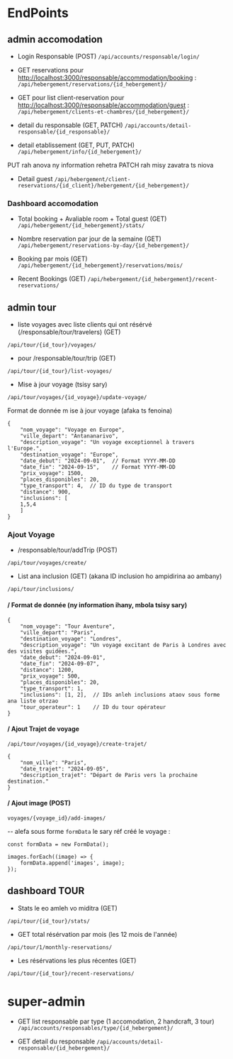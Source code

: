 
# EndPoints

## admin accomodation

* Login Responsable (POST)
`/api/accounts/responsable/login/`

* GET reservations pour <http://localhost:3000/responsable/accommodation/booking> :
`/api/hebergement/reservations/{id_hebergement}/`

* GET pour list client-reservation pour <http://localhost:3000/responsable/accommodation/guest> :
`/api/hebergement/clients-et-chambres/{id_hebergement}/`

* detail du responsable (GET, PATCH)
`/api/accounts/detail-responsable/{id_responsable}/`

* detail etablissement (GET, PUT, PATCH)
`/api/hebergement/info/{id_hebergement}/`

PUT rah anova ny information rehetra
PATCH rah misy zavatra ts niova

* Detail guest
`/api/hebergement/client-reservations/{id_client}/hebergement/{id_hebergement}/`

### Dashboard accomodation

* Total booking + Avaliable room + Total guest (GET)
`/api/hebergement/{id_hebergement}/stats/`

* Nombre reservation par jour de la semaine (GET)
`/api/hebergement/reservations-by-day/{id_hebergement}/`

* Booking par mois (GET)
`/api/hebergement/{id_hebergement}/reservations/mois/`

* Recent Bookings (GET)
`/api/hebergement/{id_hebergement}/recent-reservations/`

## admin tour

* liste voyages avec liste clients qui ont résérvé (/responsable/tour/travelers) (GET)

`/api/tour/{id_tour}/voyages/`

* pour /responsable/tour/trip (GET)

`/api/tour/{id_tour}/list-voyages/`

* Mise à jour voyage (tsisy sary)

`/api/tour/voyages/{id_voyage}/update-voyage/`

Format de donnée m ise à jour voyage  (afaka ts fenoina)

    {
        "nom_voyage": "Voyage en Europe",
        "ville_depart": "Antananarivo",
        "description_voyage": "Un voyage exceptionnel à travers l'Europe.",
        "destination_voyage": "Europe",
        "date_debut": "2024-09-01",  // Format YYYY-MM-DD
        "date_fin": "2024-09-15",    // Format YYYY-MM-DD
        "prix_voyage": 1500,
        "places_disponibles": 20,
        "type_transport": 4,  // ID du type de transport
        "distance": 900,
        "inclusions": [
        1,5,4
        ]
    }

### Ajout Voyage

* /responsable/tour/addTrip (POST)

`/api/tour/voyages/create/`

* List ana inclusion (GET) (akana ID inclusion ho ampidirina ao ambany)

`/api/tour/inclusions/`

#### / Format de donnée (ny information ihany, mbola tsisy sary)

    {
        "nom_voyage": "Tour Aventure",
        "ville_depart": "Paris",
        "destination_voyage": "Londres",
        "description_voyage": "Un voyage excitant de Paris à Londres avec des visites guidées.",
        "date_debut": "2024-09-01",
        "date_fin": "2024-09-07",
        "distance": 1200,
        "prix_voyage": 500,
        "places_disponibles": 20,
        "type_transport": 1,
        "inclusions": [1, 2],  // IDs anleh inclusions ataov sous forme ana liste otrzao
        "tour_operateur": 1    // ID du tour opérateur
    }

#### / Ajout Trajet de voyage

`/api/tour/voyages/{id_voyage}/create-trajet/`

    {
        "nom_ville": "Paris",
        "date_trajet": "2024-09-05",
        "description_trajet": "Départ de Paris vers la prochaine destination."
    }

#### / Ajout image (POST)

`voyages/{voyage_id}/add-images/`

-- alefa sous forme `formData` le sary réf créé le voyage :

    const formData = new FormData();

    images.forEach((image) => {
        formData.append('images', image);
    });

## dashboard TOUR

* Stats le eo amleh vo miditra (GET)

`/api/tour/{id_tour}/stats/`

* GET total résérvation par mois (les 12 mois de l'année)

`/api/tour/1/monthly-reservations/`

* Les résérvations les plus récentes (GET)

`/api/tour/{id_tour}/recent-reservations/`

# super-admin

* GET list responsable par type (1 accomodation, 2 handcraft, 3 tour)
`/api/accounts/responsables/type/{id_hebergement}/`

* GET detail du responsable
`/api/accounts/detail-responsable/{id_hebergement}/`
